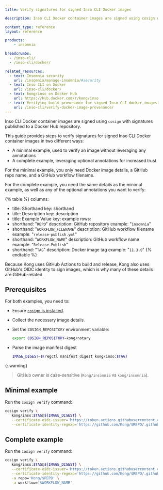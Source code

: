 ```yaml
---
title: Verify signatures for signed Inso CLI Docker images

description: Inso CLI Docker container images are signed using cosign with signatures published to a Docker Hub repository.

content_type: reference
layout: reference

products:
    - insomnia

breadcrumbs:
  - /inso-cli/
  - /inso-cli/docker/

related_resources:
  - text: Insomnia security
    url: /insomnia/manage-insomnia/#security
  - text: Inso CLI on Docker
    url: /inso-cli/docker/
  - text: kong/inso on Docker Hub
    url: https://hub.docker.com/r/kong/inso
  - text: Verifying build provenance for signed Inso CLI docker images
    url: /inso-cli/verify-docker-image-provenance/
---
```


Inso CLI Docker container images are signed using `cosign` with signatures published to a Docker Hub repository.

This guide provides steps to verify signatures for signed Inso CLI Docker container images in two different ways:

* A minimal example, used to verify an image without leveraging any annotations
* A complete example, leveraging optional annotations for increased trust

For the minimal example, you only need Docker image details, a GitHub repo name, and a GitHub workflow filename.

For the complete example, you need the same details as the minimal example, as well as any of the optional annotations you want to verify:

{% table %}
columns:
  - title: Shorthand
    key: shorthand
  - title: Description
    key: description
  - title: Example Value
    key: example
rows:
  - shorthand: "`REPO`"
    description: GitHub repository
    example: "`insomnia`"
  - shorthand: "`WORKFLOW_FILENAME`"
    description: GitHub workflow filename 
    example: "`release-publish.yml`"
  - shorthand: "`WORKFLOW_NAME`"
    description: GitHub workflow name 
    example: "`Release Publish`"
  - shorthand: "`TAG`"
    description: Docker image tag
    example: "`11.3.0`"
{% endtable %}

Because Kong uses GitHub Actions to build and release, Kong also uses GitHub's OIDC identity to sign images, which is why many of these details are GitHub-related.

## Prerequisites

For both examples, you need to:

* Ensure [`cosign` is installed](https://docs.sigstore.dev/cosign/system_config/installation/).

* Collect the necessary image details.

* Set the `COSIGN_REPOSITORY` environment variable:

   ```sh
   export COSIGN_REPOSITORY=kong/notary
   ```

* Parse the image manifest digest
    ```sh
   IMAGE_DIGEST=$(regctl manifest digest kong/inso:$TAG)
   ```

{:.warning}
> GitHub owner is case-sensitive (`Kong/insomnia` vs `kong/insomnia`).

## Minimal example

Run the `cosign verify` command:

```sh
cosign verify \
   kong/inso:$TAG@${IMAGE_DIGEST} \
   --certificate-oidc-issuer='https://token.actions.githubusercontent.com' \
   --certificate-identity-regexp='https://github.com/Kong/$REPO/.github/workflows/$WORKFLOW_FILENAME'
```

## Complete example

Run the `cosign verify` command:

```sh
cosign verify \
   kong/inso:$TAG@${IMAGE_DIGEST} \
   --certificate-oidc-issuer='https://token.actions.githubusercontent.com' \
   --certificate-identity-regexp='https://github.com/Kong/$REPO/.github/workflows/$WORKFLOW_FILENAME' \
   -a repo='Kong/$REPO' \
   -a workflow='$WORKFLOW_NAME'
```